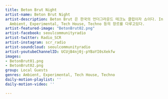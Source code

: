 ```yaml
---
title: Beton Brut Night
artist-name: Beton Brut Night
artist-description: Beton Brut 은 한국의 언더그라운드 테크노 클럽이자 쇼이다. Inger 와 QNA 를 중심으로 진행되며
  Ambient, Experimental, Tech House, Techno 등의 장르를 다루고있다.
artist-featured-image: "BetonBrut02.png"
artist-facebook: seoulcommunityradio
artist-twitter: Radio_SCR
artist-instagram: scr_radio
artist-soundcloud: seoulcommunityradio
artist-youtubeChannelID: UCUjB4nj0j-pYBaYI0sXekfw
images:
- BetonBrut01.png
- BetonBrut02.png
group: Local Guests
genres: Ambient, Experimental, Tech House, Techno
daily-motion-playlist: ''
daily-motion-video: ''

---
```

